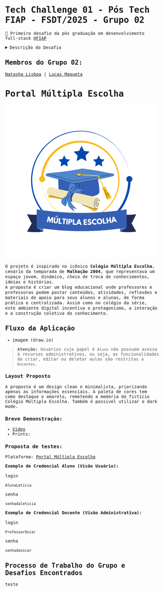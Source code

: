 <samp>

# Tech Challenge 01 - Pós Tech FIAP - FSDT/2025 - Grupo 02
<p>💾 Primeiro desafio da pós graduação em desenvolvimento full-stack <a href="https://postech.fiap.com.br/curso/full-stack-development">@FIAP</a></p> 
<details>
  <summary><samp>Descrição do Desafio</samp></summary>
  <br>
Tech Challenge é o projeto da fase que englobará os conhecimentos
obtidos em todas as disciplinas da fase.

## O problema
Hoje, professores e professoras da rede pública de educação muitas
vezes não têm ferramentas para postarem suas aulas e transmitirem
conhecimento para os alunos e alunas de forma prática, centralizada e
tecnológica.
Para solucionar esse problema, vamos utilizar os conhecimentos
adquiridos nessa fase para auxiliar a nossa comunidade com a criação de uma
aplicação de blogging dinâmico utilizando a plataforma OutSystems. A aplicação
deve permitir que alunos e alunas visualizem uma lista de posts, leiam postagens
específicas e ofereça uma visão administrativa para os(as) docentes, permitindo
a criação, edição, listagem e exclusão de postagens.
 
## Requisitos funcionais:
1. Visualização de posts: Os alunos e alunas devem ser capazes de visualizar uma lista de posts na
página principal.
2. Leitura de posts: Os alunos e alunas devem poder ler um post específico ao clicar sobre o
título ou conteúdo.
3. Gerenciamento de postagens (Visão administrativa):
 - Os professores e professoras devem poder criar postagens.
 - Edição de postagens existentes.
 - Listagem de todas as postagens criadas.
 - Exclusão de postagens.
   
## Requisitos técnicos:
1. Plataforma OutSystems: Utilização da plataforma OutSystems para o desenvolvimento da aplicação.
2. Documentação: Documentação mínima descrevendo o fluxo, fluxograma da aplicação e
como realizar operações básicas. Dica: utilize plataformas como draw.io,
lucidchart ou MIRO para desenho do fluxograma.
3. Protótipo de layout: Nessa primeira fase não é necessário se preocupar com um layout moderno,
avançado e com os padrões de UI/UX (Pode ser um layout simples).
3. Autenticação: Nessa primeira fase não é necessário autenticação.
 
## Entrega
1. Código-Fonte: Projeto OutSystems contendo os elementos necessários para o
funcionamento da aplicação.
2. Apresentação gravada: Uma apresentação gravada demonstrando o funcionamento da plataforma,
exibindo o processo de criação, edição e exclusão de postagens e demonstrando
as telas de visualização de uma postagem e de listagem de postagens para o
usuário do blog. O vídeo deve ter de 5min a 10min.
3. Documentação: Documentação simples descrevendo o fluxo da aplicação e como realizar
operações básicas, como foi o processo de trabalho do grupo e quais foram as
dificuldades encontradas.
</details>

## Membros do Grupo 02:
<a href="https://github.com/natashalisboa">Natasha Lisboa</a> | 
<a href="https://github.com/lmagueta">Lucas Magueta</a>
</samp>

# Portal Múltipla Escolha
 <p><img src="/assets/logo.png"></p>
O projeto é inspirado no icônico <strong>Colégio Múltipla Escolha</strong>, cenário da temporada de <strong>Malhação 2004</strong>, que representava um espaço jovem, dinâmico, cheio de troca de conhecimentos, ideias e histórias.<br>
A proposta é criar um blog educacional onde professores e professoras podem postar conteúdos, atividades, reflexões e materiais de apoio para seus alunos e alunas, de forma prática e centralizada. Assim como no colégio da série, este ambiente digital incentiva o protagonismo, a interação e a construção coletiva do conhecimento.

## Fluxo da Aplicação 
- imagem (draw.io)

> **Atenção:** Usuários cujo papel é `Aluno` não possuem acesso à recursos administrativos, ou seja, as funcionalidades de criar, editar ou deletar aulas são restritas a `Docentes`.

### Layout Proposto
A proposta é um design clean e minimalista, priorizando apenas as informações essenciais. A paleta de cores tem como destaque o amarelo, remetendo a memória do fictício Colégio Múltipla Escolha. Também é possível utilizar o dark mode.

### Breve Demonstração:
- [Vídeo](https://www.youtube.com/watch?v=GG_Lx9D9NbI)
- Prints:

### Proposta de testes:
Plataforma: [Portal Múltipla Escolha](https://personal-s3qu3hta.outsystemscloud.com/ME/Login)

<strong>Exemplo de Credencial Aluno (Visão Usuário):</strong><br>
<br>login
   ```
   AlunaLeticia
   ```
senha
   ```
   senhadaleticia
   ```

<strong>Exemplo de Credencial Docente (Visão Administrativa):</strong><br>
<br>login
   ```
   ProfessorOscar
   ```
senha
   ```
   senhadooscar
   ```

## Processo de Trabalho do Grupo e Desafios Encontrados
teste

